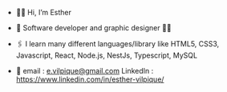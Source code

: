 - 👋🏾 Hi, I’m Esther
- 💜 Software developer and graphic designer ✌🏾
- 🖇 I learn many different languages/library like HTML5, CSS3, Javascript, React, Node.js, NestJs, Typescript, MySQL

- 📧
  email : e.vilpique@gmail.com
  LinkedIn : https://www.linkedin.com/in/esther-vilpique/

<!---
EstherVlp/EstherVlp is a ✨ special ✨ repository because its `README.md` (this file) appears on your GitHub profile.
You can click the Preview link to take a look at your changes.
--->
